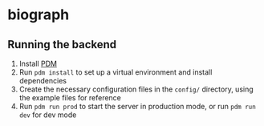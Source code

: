 # biograph

## Running the backend

1. Install [PDM](https://pdm-project.org/en/latest/#installation)
2. Run `pdm install` to set up a virtual environment and install dependencies
3. Create the necessary configuration files in the `config/` directory, using the example files for reference
4. Run `pdm run prod` to start the server in production mode, or run `pdm run dev` for dev mode
